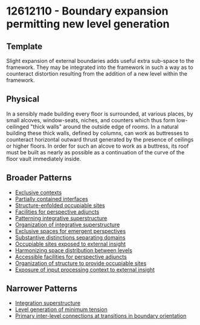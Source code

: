 # 12612110 - Boundary expansion permitting new level generation

## Template

Slight expansion of external boundaries adds useful extra sub-space to the framework. They may be integrated into the framework in such a way as to counteract distortion resulting from the addition of a new level within the framework.

## Physical

In a sensibly made building every floor is surrounded, at various places, by small alcoves, window-seats, niches, and counters which thus form low-ceilinged "thick walls" around the outside edge of rooms. In a natural building these thick walls, defined by columns, can work as buttresses to counteract horizontal outward thrust generated by the presence of ceilings or higher floors. In order for such an alcove to work as a buttress, its roof must be built as nearly as possible as a continuation of the curve of the floor vault immediately inside.

## Broader Patterns

- [Exclusive contexts](12612040)
- [Partially contained interfaces](12611190)
- [Structure-enfolded occupiable sites](12612020)
- [Facilities for perspective adjuncts](12612000)
- [Patterning integrative superstructure](12611160)
- [Organization of integrative superstructure](12612090)
- [Exclusive spaces for emergent perspectives](12612030)
- [Substantive distinctions separating domains](12611970)
- [Occupiable sites exposed to external insight](12611800)
- [Harmonizing space distribution between levels](12612100)
- [Accessible facilities for perspective adjuncts](12612010)
- [Organization of structure to provide occupiable sites](12611790)
- [Exposure of input processing context to external insight](12611990)

## Narrower Patterns

- [Integration superstructure](12612200)
- [Level generation of minimum tension](12612190)
- [Primary inter-level connections at transitions in boundary orientation](12612120)
